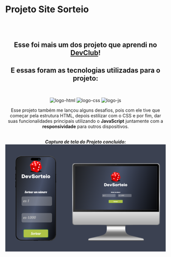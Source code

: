 <h1>Projeto Site Sorteio</h1>
<br>
<br>
<h2 align="center">Esse foi mais um dos projeto que aprendi no <a href="https://rodolfomori.com.br/devclub">DevClub</a>!</h2>

<h2 align="center">E essas foram as tecnologias utilizadas para o projeto:</h2>
<br>
  <p align="center">
    <img src="https://img.shields.io/badge/HTML-239120?style=for-the-badge&logo=html5&logoColor=white" alt="logo-html">
    <img src="https://img.shields.io/badge/CSS3-1572B6?style=for-the-badge&logo=css3&logoColor=white" alt="logo-css">
    <img src="https://img.shields.io/badge/JavaScript-323330?style=for-the-badge&logo=javascript&logoColor=F7DF1E" alt="logo-js">
  </p>

<p align="center">Esse projeto também me lançou alguns desafios, pois com ele tive que começar pela estrutura HTML, depois estilizar com o CSS e por fim, dar suas funcionalidades principais utilizando o <b>JavaScript</b> juntamente com a <b>responsividade</b> para outros dispositivos.
<br>
<br>
<p align="center"><i><b>Captura de tela do Projeto concluído:</i></b>
  <br>
<img src="https://github.com/fabiorodbarroso/Projeto-Site-Sorteio/blob/40b92a51dc1de0138898d1fa287e4a020c03081f/assets/demonstracaoprojetosorteio.png">
